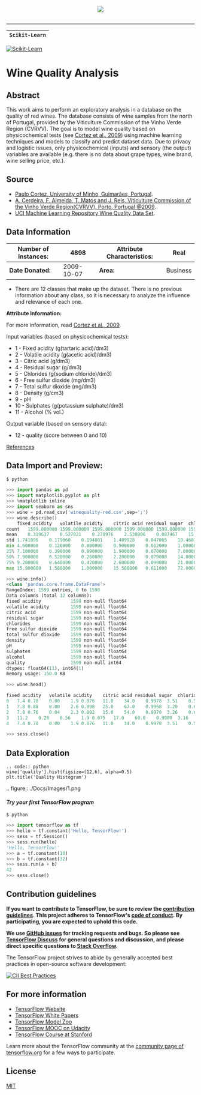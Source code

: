 <div align="center">
  <img src="http://cdn.wittysparks.com/wp-content/uploads/2017/08/09210754/Machine-Learning.jpg"><br><br>
</div>

-----------------


| **`Scikit-Learn`** |
|--------------------|
[![Scikit-Learn](https://elitedatascience.com/wp-content/uploads/2016/11/sklearn-logo.png)](http://scikit-learn.org)

# **Wine Quality Analysis**

## **Abstract**
This work aims to perform an exploratory analysis in a database on the quality of red wines. The database consists 
of wine samples from the north of Portugal, provided by the Viticulture Commission of the Vinho Verde Region (CVRVV). 
The goal is to model wine quality based on physicochemical tests (see [Cortez et al., 2009](http://www3.dsi.uminho.pt/pcortez/wine/)) using machine learning techniques and models to classify and predict dataset data. Due to privacy and logistic issues, only physicochemical (inputs) and sensory (the output) variables are available (e.g. there is no data about grape types, wine brand, wine selling price, etc.).

## Source
* [Paulo Cortez, University of Minho, Guimarães, Portugal](http://www3.dsi.uminho.pt/pcortez).
* [A. Cerdeira, F. Almeida, T. Matos and J. Reis, Viticulture Commission of the Vinho Verde Region(CVRVV), Porto, Portugal @2009](http://www.vinhoverde.pt/en/).
* [UCI Machine Learning Repository Wine Quality Data Set](https://archive.ics.uci.edu/ml/datasets/Wine+Quality).


## Data Information ##

|**Number of Instances:**| 4898      | **Attribute Characteristics:** |  Real    |
|------------------------|-----------|--------------------------------|----------|
|    **Date Donated:**   | 2009-10-07|          **Area:**             | Business |

* There are 12 classes that make up the dataset. There is no previous information about any class, so it is necessary to analyze the influence and relevance of each one.

**Attribute Information:**

For more information, read [Cortez et al., 2009](http://www3.dsi.uminho.pt/pcortez/wine/). 

Input variables (based on physicochemical tests):

* 1 - Fixed acidity (g(tartaric acid)/dm3)
* 2 - Volatile acidity (g(acetic acid)/dm3)
* 3 - Citric acid (g/dm3)
* 4 - Residual sugar (g/dm3)
* 5 - Chlorides (g(sodium chloride)/dm3)
* 6 - Free sulfur dioxide (mg/dm3)
* 7 - Total sulfur dioxide (mg/dm3)
* 8 - Density (g/cm3)
* 9 - pH
* 10 - Sulphates (g(potassium sulphate)/dm3)
* 11 - Alcohol (% vol.)

Output variable (based on sensory data):
* 12 - quality (score between 0 and 10)


[References](http://www3.dsi.uminho.pt/pcortez/wine5.pdf)


## Data Import and Preview: 
```shell
$ python
```
```python
>>> import pandas as pd
>>> import matplotlib.pyplot as plt
>>> %matplotlib inline
>>> import seaborn as sns
>>> wine = pd.read_csv('winequality-red.csv',sep=';')
>>> wine.describe()
	fixed acidity	volatile acidity	citric acid	residual sugar	chlorides	free sulfur dioxide	total sulfur dioxide	density	pH	sulphates	alcohol	quality
count	1599.000000	1599.000000	1599.000000	1599.000000	1599.000000	1599.000000	1599.000000	1599.000000	1599.000000	1599.000000	1599.000000	1599.000000
mean	8.319637	0.527821	0.270976	2.538806	0.087467	15.874922	46.467792	0.996747	3.311113	0.658149	10.422983	5.636023
std	1.741096	0.179060	0.194801	1.409928	0.047065	10.460157	32.895324	0.001887	0.154386	0.169507	1.065668	0.807569
min	4.600000	0.120000	0.000000	0.900000	0.012000	1.000000	6.000000	0.990070	2.740000	0.330000	8.400000	3.000000
25%	7.100000	0.390000	0.090000	1.900000	0.070000	7.000000	22.000000	0.995600	3.210000	0.550000	9.500000	5.000000
50%	7.900000	0.520000	0.260000	2.200000	0.079000	14.000000	38.000000	0.996750	3.310000	0.620000	10.200000	6.000000
75%	9.200000	0.640000	0.420000	2.600000	0.090000	21.000000	62.000000	0.997835	3.400000	0.730000	11.100000	6.000000
max	15.900000	1.580000	1.000000	15.500000	0.611000	72.000000	289.000000	1.003690	4.010000	2.000000	14.900000	8.000000

>>> wine.info()
<class 'pandas.core.frame.DataFrame'>
RangeIndex: 1599 entries, 0 to 1598
Data columns (total 12 columns):
fixed acidity           1599 non-null float64
volatile acidity        1599 non-null float64
citric acid             1599 non-null float64
residual sugar          1599 non-null float64
chlorides               1599 non-null float64
free sulfur dioxide     1599 non-null float64
total sulfur dioxide    1599 non-null float64
density                 1599 non-null float64
pH                      1599 non-null float64
sulphates               1599 non-null float64
alcohol                 1599 non-null float64
quality                 1599 non-null int64
dtypes: float64(11), int64(1)
memory usage: 150.0 KB

>>> wine.head()

fixed acidity	volatile acidity	citric acid	residual sugar	chlorides	free sulfur dioxide	total sulfur dioxide	density	pH	sulphates	alcohol	quality
0	7.4	0.70	0.00	1.9	0.076	11.0	34.0	0.9978	3.51	0.56	9.4	5
1	7.8	0.88	0.00	2.6	0.098	25.0	67.0	0.9968	3.20	0.68	9.8	5
2	7.8	0.76	0.04	2.3	0.092	15.0	54.0	0.9970	3.26	0.65	9.8	5
3	11.2	0.28	0.56	1.9	0.075	17.0	60.0	0.9980	3.16	0.58	9.8	6
4	7.4	0.70	0.00	1.9	0.076	11.0	34.0	0.9978	3.51	0.56	9.4	5

>>> sess.close()
```

## Data Exploration

    .. code:: python
    wine['quality'].hist(figsize=(12,6), alpha=0.5)
    plt.title('Quality Histogram')
   .. figure:: ./Docs/Images/1.png

#### *Try your first TensorFlow program*
```shell
$ python
```
```python
>>> import tensorflow as tf
>>> hello = tf.constant('Hello, TensorFlow!')
>>> sess = tf.Session()
>>> sess.run(hello)
'Hello, TensorFlow!'
>>> a = tf.constant(10)
>>> b = tf.constant(32)
>>> sess.run(a + b)
42
>>> sess.close()
```

## Contribution guidelines

**If you want to contribute to TensorFlow, be sure to review the [contribution
guidelines](CONTRIBUTING.md). This project adheres to TensorFlow's
[code of conduct](CODE_OF_CONDUCT.md). By participating, you are expected to
uphold this code.**

**We use [GitHub issues](https://github.com/tensorflow/tensorflow/issues) for
tracking requests and bugs. So please see
[TensorFlow Discuss](https://groups.google.com/a/tensorflow.org/forum/#!forum/discuss) for general questions
and discussion, and please direct specific questions to [Stack Overflow](https://stackoverflow.com/questions/tagged/tensorflow).**

The TensorFlow project strives to abide by generally accepted best practices in open-source software development:

[![CII Best Practices](https://bestpractices.coreinfrastructure.org/projects/1486/badge)](https://bestpractices.coreinfrastructure.org/projects/1486)

## For more information

* [TensorFlow Website](https://www.tensorflow.org)
* [TensorFlow White Papers](https://www.tensorflow.org/about/bib)
* [TensorFlow Model Zoo](https://github.com/tensorflow/models)
* [TensorFlow MOOC on Udacity](https://www.udacity.com/course/deep-learning--ud730)
* [TensorFlow Course at Stanford](https://web.stanford.edu/class/cs20si)

Learn more about the TensorFlow community at the [community page of tensorflow.org](https://www.tensorflow.org/community) for a few ways to participate.

## License

[MIT](LICENSE)
